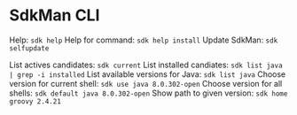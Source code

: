 # SdkMan CLI

Help: `sdk help`
Help for command: `sdk help install`
Update SdkMan: `sdk selfupdate`

List actives candidates: `sdk current`
List installed candiates: `sdk list java | grep -i installed`
List available versions for Java: `sdk list java`
Choose version for current shell: `sdk use java 8.0.302-open`
Choose version for all shells: `sdk default java 8.0.302-open`
Show path to given version: `sdk home groovy 2.4.21`
